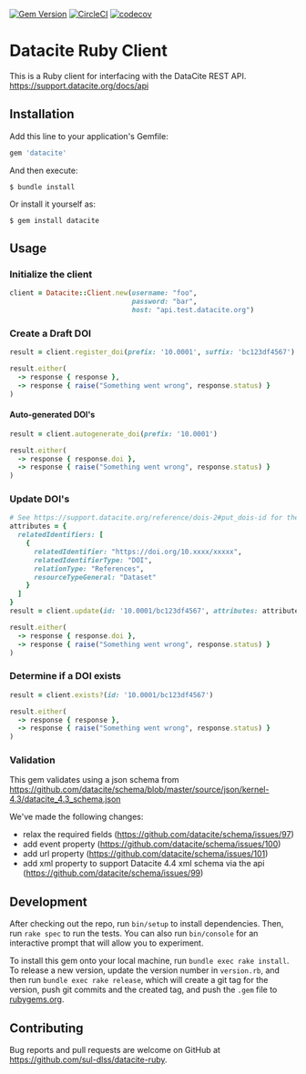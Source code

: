 [![Gem Version](https://badge.fury.io/rb/datacite.svg)](https://badge.fury.io/rb/datacite)
[![CircleCI](https://circleci.com/gh/sul-dlss/datacite-ruby.svg?style=svg)](https://circleci.com/gh/sul-dlss/datacite-ruby)
[![codecov](https://codecov.io/github/sul-dlss/datacite-ruby/graph/badge.svg?token=1FGARREHJN)](https://codecov.io/github/sul-dlss/datacite-ruby)

# Datacite Ruby Client

This is a Ruby client for interfacing with the DataCite REST API. https://support.datacite.org/docs/api

## Installation

Add this line to your application's Gemfile:

```ruby
gem 'datacite'
```

And then execute:

    $ bundle install

Or install it yourself as:

    $ gem install datacite

## Usage

### Initialize the client
```ruby
client = Datacite::Client.new(username: "foo",
                              password: "bar",
                              host: "api.test.datacite.org")
```

### Create a Draft DOI

```ruby
result = client.register_doi(prefix: '10.0001', suffix: 'bc123df4567')

result.either(
  -> response { response },
  -> response { raise("Something went wrong", response.status) }
)
```

#### Auto-generated DOI's

```ruby
result = client.autogenerate_doi(prefix: '10.0001')

result.either(
  -> response { response.doi },
  -> response { raise("Something went wrong", response.status) }
)
```

### Update DOI's

```ruby
# See https://support.datacite.org/reference/dois-2#put_dois-id for the attributes
attributes = {
  relatedIdentifiers: [
    {
      relatedIdentifier: "https://doi.org/10.xxxx/xxxxx",
      relatedIdentifierType: "DOI",
      relationType: "References",
      resourceTypeGeneral: "Dataset"
    }
  ]
}
result = client.update(id: '10.0001/bc123df4567', attributes: attributes)

result.either(
  -> response { response.doi },
  -> response { raise("Something went wrong", response.status) }
)
```

### Determine if a DOI exists

```ruby
result = client.exists?(id: '10.0001/bc123df4567')

result.either(
  -> response { response },
  -> response { raise("Something went wrong", response.status) }
)
```

### Validation
This gem validates using a json schema from https://github.com/datacite/schema/blob/master/source/json/kernel-4.3/datacite_4.3_schema.json

We've made the following changes:
  * relax the required fields (https://github.com/datacite/schema/issues/97)
  * add event property (https://github.com/datacite/schema/issues/100)
  * add url property (https://github.com/datacite/schema/issues/101)
  * add xml property to support Datacite 4.4 xml schema via the api (https://github.com/datacite/schema/issues/99)

## Development

After checking out the repo, run `bin/setup` to install dependencies. Then, run `rake spec` to run the tests. You can also run `bin/console` for an interactive prompt that will allow you to experiment.

To install this gem onto your local machine, run `bundle exec rake install`. To release a new version, update the version number in `version.rb`, and then run `bundle exec rake release`, which will create a git tag for the version, push git commits and the created tag, and push the `.gem` file to [rubygems.org](https://rubygems.org).

## Contributing

Bug reports and pull requests are welcome on GitHub at https://github.com/sul-dlss/datacite-ruby.
